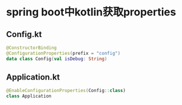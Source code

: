 # spring boot中kotlin获取properties

## Config.kt
``` kotlin
@ConstructorBinding
@ConfigurationProperties(prefix = "config")
data class Config(val isDebug: String)
```
## Application.kt
``` kotlin
@EnableConfigurationProperties(Config::class)
class Application
```
